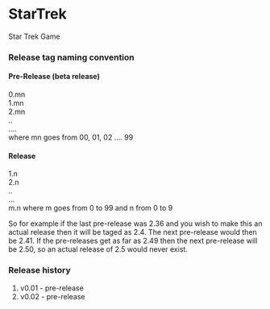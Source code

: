 # StarTrek
Star Trek Game

### Release tag naming convention     

#### Pre-Release (beta release)  
0.mn   
1.mn  
2.mn  
..  
....  
where mn goes from 00, 01, 02 .... 99  

#### Release 
1.n  
2.n  
..  
...  
m.n
where m goes from 0 to 99 and n from 0 to 9  

So for example if the last pre-release was 2.36 and you wish to make this an actual release then it will be taged as 2.4. The next pre-release would then be 2.41. If the pre-releases get as far as 2.49 then the next pre-release will be 2.50, so an actual release of 2.5 would never exist. 

### Release history  

1.   v0.01 - pre-release  
2.   v0.02 - pre-release
